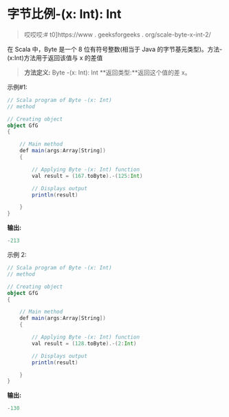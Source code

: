 # 字节比例-(x: Int): Int

> 哎哎哎:# t0]https://www . geeksforgeeks . org/scale-byte-x-int-2/

在 Scala 中，Byte 是一个 8 位有符号整数(相当于 Java 的字节基元类型)。方法-(x:Int)方法用于返回该值与 x 的差值

> **方法定义:** Byte -(x: Int): Int
> **返回类型:**返回这个值的差 x。

示例#1:

```scala
// Scala program of Byte -(x: Int)
// method 

// Creating object 
object GfG 
{ 

    // Main method 
    def main(args:Array[String]) 
    { 

        // Applying Byte -(x: Int) function 
        val result = (167.toByte).-(125:Int) 

        // Displays output 
        println(result) 

    } 
} 
```

**输出:**

```scala
-213
```

示例 2:

```scala
// Scala program of Byte -(x: Int)
// method 

// Creating object 
object GfG 
{ 

    // Main method 
    def main(args:Array[String]) 
    { 

        // Applying Byte -(x: Int) function 
        val result = (128.toByte).-(2:Int) 

        // Displays output 
        println(result) 

    } 
} 
```

**输出:**

```scala
-130
```